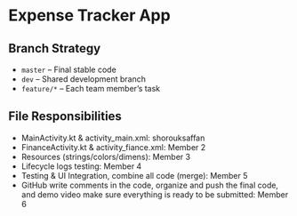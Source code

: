 # Expense Tracker App

## Branch Strategy

- `master` – Final stable code
- `dev` – Shared development branch
- `feature/*` – Each team member’s task


## File Responsibilities
- MainActivity.kt & activity_main.xml: shorouksaffan
- FinanceActivity.kt & activity_fiance.xml: Member 2
- Resources (strings/colors/dimens): Member 3
- Lifecycle logs testing: Member 4
- Testing & UI Integration, combine all code  (merge): Member 5
- GitHub write comments in the code, organize and push the final  code, and demo video make sure everything is ready to be submitted: Member 6
